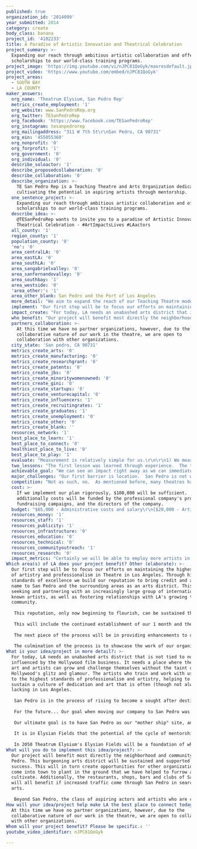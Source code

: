 ```yaml
---
published: true
organization_id: '2014099'
year_submitted: 2014
category: create
body_class: banana
project_id: '4102233'
title: A Paradise of Artistic Innovation and Theatrical Celebration
project_summary: >-
  Expanding our reach through ambitious artistic collaboration and offering
  scholarships to our world-class training programs.
project_image: 'https://img.youtube.com/vi/nJPC81QoGyk/maxresdefault.jpg'
project_video: 'https://www.youtube.com/embed/nJPC81QoGyk'
project_areas:
  - SOUTH BAY
  - LA COUNTY
maker_answers:
  org_name: 'Theatrum Elysium, San Pedro Rep'
  metrics_create_employment: '1'
  org_website: www.SanPedroRep.org
  org_twitter: TESanPedroRep
  org_facebook: 'https://www.facebook.com/TESanPedroRep'
  org_instagram: tesanpedrorep
  org_mailingaddress: "311 W 7th St\r\nSan Pedro, CA 90731"
  org_ein: '455055360'
  org_nonprofit: '0'
  org_forprofit: '1'
  org_government: '0'
  org_individual: '0'
  describe_soloactor: '1'
  describe_proposedcollaboration: '0'
  describe_collaboration: '0'
  describe_organization: >-
    TE San Pedro Rep is a Teaching Theatre and Arts Organization dedicated to
    cultivating the potential in aspiring artists through mentorship. 
  one_sentence_project: >-
    Expanding our reach through ambitious artistic collaboration and offering
    scholarships to our world-class training programs.
  describe_idea: >-
    @TESanPedroRep wants to invite you to a paradise of Artistic Innovation and
    Theatrical Celebration - #ArtImpactsLives #LAactors
  all_county: '1'
  region_county: '1'
  population_county: '0'
  'no': '0'
  area_centralLA: '0'
  area_eastLA: '0'
  area_southLA: '0'
  area_sangabrielvalley: '0'
  area_sanfernandovalley: '0'
  area_southbay: '1'
  area_westside: '0'
  'area_other:': '1'
  area_other_blank: San Pedro and the Port of Los Angeles
  more_detail: "We aim to expand the reach of our Teaching Theatre model by expanding our influence in the San Pedro and South Bay communities.  Through targeted and ambitious theatrical projects we can grow our neighborhood into the full fledged arts district that it is just on the verge of becoming.  \r\n\r\nWhen we take root in San Pedro we hope to create here what the Oregon Shakespeare Festival did in Ashland, OR.  Our unique teaching theatre model takes each community member by the hand and invites them into the artistic and collaborative process personally and intimately.  We'd also bring aspiring artists of all disciplines into our artistic home through an ambitious scholarship and mentorship program developed at Harvard by TESPR's founding directors."
  implement: "Our first step will be to focus our efforts on maintaining the highest class of artistry and professionalism in Theatre in Los Angeles. Through high standards of excellence we build our reputation to bring credit and a good name to San Pedro and the surrounding areas as an arts district.  This includes seeking and partnering with an increasingly large group of internationally known artists, as well as fostering relationships with LA's growing theatre community. \r\n\r\nThis reputation, only now beginning to flourish, can be sustained through creative ad campaigning and most especially through bringing ever more students into our world-class actor training programs.  This is the ultimate goal for us!  We are at our best when we have students to nurture and to foster into the cycle of mentorship in combination with our professional company of artists.  We will provide scholarships to these student and aspiring artists to ensure that they have the opportunity to invest in themselves.  We are eager to invest in students who are eager to invest in themselves, and these scholarships will provide many such opportunities.\r\n\r\nThis will include the continued establishment of our 1 month and then 3 month conservatory programs as well as the growth of our single and drop-in class menu.  In these programs we train actors, directors, and artists of all backgrounds to tap into their talent and artistic instinct to become self sustaining artists who can foster growth in themselves and also in others.  The key to this process is a cycle of mentorship.    \r\n\r\nThe next piece of the process will be in providing enhancements to our performance space so that our artistic ambition can be matched my technical and practical precision.  This will give the professional company added opportunity to push their limits artistically, and through that process mentor the students in that process as well.  The student then has the perspective to become self empowering and sustaining.\r\n\r\nThe culmination of the process is to showcase the work of our organization to the San Pedro community and our neighbors.  The final portion of the project involves inviting our community to see and experience what their friends and neighbors in the city have been a part of, and inviting them to take part in it as well.  After all theatre is incomplete unless the creators get to share it with the audience and give them an opportunity to filter the experience through their eyes, ears and minds.  \r\n\r\n     "
  impact_create: "For today, LA needs an unabashed arts district that is not tied to nor unduly influenced by the Hollywood film business.  It needs a place where theatrical art and artists can grow and challenge themselves without the taint of Hollywood's glitz and glamour.  The artists who train and work with us are held to the highest standards of professionalism and artistry, helping to build and sustain a culture of dedication and art that is often (though not always) lacking in Los Angeles.  \r\n\r\nSan Pedro is in the process of rising to become a sought after destination in LA.  We aim to lead and be a part of the cultural renaissance!   \r\n\r\nFor the future... Our goal when moving our company to San Pedro was to find a place where we could put down roots and firmly establish ourselves as a major player in the regional theatre circuit.  In the same way that Oregon Shakespeare Festival put Ashland, OR on the map, we want to do the same for San Pedro and the Port of Los Angeles area.  \r\n\r\nOur ultimate goal is to have San Pedro as our \"mother ship\" site, and have other Theatrum Elysium ('TE' of TE San Pedro Rep) satellites through out the city and country - envision TE NYC, or TE Toronto!  But first, we establish \"Elysian Fields\".  This is an artistic haven on a piece of idyllic land nearby where TESPR houses it's professional company of actors and artists.  Not only will a full season of theatre and dance be produced here, but Elysian Fields will house a full accredited MFA program training Actors, Directors and Playwrights and Dramaturgs.  Beyond that this training program will be multi-disciplinary and house training for musicians, singers, dancers, visual artists and fine artists.  We believe that though the medium may be different the artists still speaks from the same desire to express no matter if they wield a paint brush or toe shoes or a script.\r\n\r\nIt is in Elysian Fields that the potential of the cycle of mentorship is truly seen.  The professional company trains the students in classes where they learn side by side with the other professionals.  The students learn how to learn from the professionals in class with them, and are further mentored in the productions that rehearse and perform in the performance venues.\r\n\r\nIn 2050 Theatrum Elysium's Elysian Fields will be a foundation of what makes LA's arts and theatre scene vibrant, respected and well known.  We can't wait to get there!!   "
  who_benefit: "Our project will benefit most directly the neighborhood and community of San Pedro.  This burgeoning arts district will be sustained and supported by our success.  This will in turn create opportunities for other organizations to come into town to plant in the ground that we have helped to furrow and cultivate.  Additionally, the restaurants, shops, bars and clubs of San Pedro will all benefit if increased traffic come through San Pedro in search of the arts.\r\n\r\nBeyond San Pedro, the class of aspiring actors and artists who are constantly beaten down by the juggernaut that is Hollywood will certainly benefit.  The training that we offer is specifically geared to tap into the students talent and help to bring out what they would think of as their ideal artistic self.  This is the artist that can be self sustaining.  This is the artist that can create work independent of \"the biz\".  This is not to say that the business at large does not create meaningful work, but to be truly meaningful the cumulative work of all the artists of every level in the city must be fostered and grown.  Broadway in NYC would mean very little if Off-Broadway and Off-Off-Broadway did not exist to challenge it and push its limits and boundaries.  Similarly, the greater LA area's work will be made better by having a community of artists who are pushing themselves and each other to be better, more innovative, less bound by tradition, less afraid of failure, and more and more proud of LA as an artistic breeding ground!\r\n\r\n "
  partners_collaboration: >-
    At this time we have no partner organizations, however, due to the
    collaborative nature of our work in the theatre, we are open to
    collaboration with other organizations.
  city_state: 'San pedro, CA 90731'
  metrics_create_arts: '0'
  metrics_create_manufacturing: '0'
  metrics_create_researchgrant: '0'
  metrics_create_patents: '0'
  metrics_create_jbs: '0'
  metrics_create_minoritywomenowned: '0'
  metrics_create_gini: '0'
  metrics_create_startups: '0'
  metrics_create_venturecapital: '0'
  metrics_create_influencers: '1'
  metrics_create_recruitingrates: '1'
  metrics_create_graduates: '1'
  metrics_create_unemployment: '0'
  metrics_create_other: '0'
  metrics_create_blank: ''
  resources_network: '1'
  best_place_to_learn: '1'
  best_place_to_connect: '0'
  healthiest_place_to_live: '0'
  best_place_to_play: '1'
  evaluate: "Measurement is relatively simple for us.\r\n\r\n1) We measure our impact in the community though ticket sales to our shows and events.  This is direct correlation to our reach and Impact at large.  To date we average from 9% to 15% growth on each subsequent project.    \r\n\r\n2) The number of students that we attract will directly influence the size and scope of our training programs.  Our ultimate goal for the year of the establishment of the 3 month conservatory is one that can be firmly rooted in a specific number of students who are retained though all our training programs.\r\n\r\n3) For this project to be ultimately successful is reliant on the training programs' success.  Theatres can usually hope to only break even financially.  It is in the training programs that the financial support for everything TE San Pedro hopes to do today and in 2050 will be reached.  If we find that aside from scholarships brining students in, we also see and increase in students attracted by the flow of newcomers to San Pedro then we will firmly know that we have taken root and can grow to the next level. These numbers can be counted and we can build our expectations of growth over time.    "
  two_lessons: "The first lesson was learned through experience.  The two founding directors of Theatrum Elysium came out of Harvard's MFA acting program and before that, through NYU's Tisch School and the University of Wyoming's BFA conservatory.  The final stage of their training took place in Moscow, Russia at the Moscow Art Theatre School.  This is the place that gave birth to everything we know and understand about acting, theatre.  \r\n\r\nIt was in and through this training that they gained a first taste of what a Teaching Theatre might be.  Though not currently in existence in the form TESPR envisions there are many theatres that house training programs.  The lesson learned was that the two entities seemed isolated form each other.  The professionals aloof and detached from the students and the students never getting an inside look at what a professional must do to be successful.  It made more sense to them if the school and the professional theatre were intricately linked and relied on each other for their success and growth.  The germination of this idea took place over a number of years, but the lessons learned in these world-class training programs have been taken to heart and implemented in the plan they have for the future of Theatrum Elysium and TESPR.  This is where the idea of a Teaching Theatre and a cycle of mentorship came from, and why these principles are so firmly rooted at the heart of TESPR's philosophy.\r\n\r\nThe second lesson comes from the school of hard knocks.  We see other performing arts organizations flounder aimlessly for years without a true goal in mind other than simply surviving.  Past struggles with keeping a location or home base firmly established have taught TESPR much.  A building that TESPR occupied in La Crescent was sold out from under them forcing the relocating to San Pedro.  Though this proved ultimately good for TESPR, the lesson learned was even better!  It is monumentally important to have a stable home and community in which to grow and invest in.  If TESPR has a community to invest in, that community will then invest in TESPR.  This is how San Pedro has come to mean so much the Theatrum Elysium and why the name San Pedro Rep was adopted.  \r\n\r\nWithout these two lessons this project could never have been formulated, let alone projected to the ultimate outcome of Elysian Fields in 2050!  "
  achievable_goal: "We can see an impact right away as we can immediately invest the funds in the scholarships, advertising for the training programs and in improvements and additions to our performance spaces.  \r\n\r\nIn the space of 12 months we can build on the reputation that we already have as a theatre that does challenging and ambitious work, and within the first few weeks see an increase in the number of people drawn to San Pedro both for training and our professional projects.  \r\n\r\nIf all goes smoothly, the conservatory - first the 1 month, then the 3 month - can be set up for the spring of 2015, with the 3 month conservatory beginning in the late summer or early fall of 2015.  We can schedule these training sessions to coincide with our professional company's projects so that the two are always in contact and sustaining each other.  \r\n\r\nOnce we've established ourselves in this first year it will be a matter of building on the momentum and student and alumni base to continue to grow our operation and staff.   "
  major_challenges: "Our first barrier is location.  San Pedro is not well known in Los Angeles as an artistic haven.  We might find it difficult to attract artists from farther north in LA (NoHo, Santa Monica, Pasadena, etc.).  This can be combated by offering the scholarships based on need and the students commute (though perhaps not exclusively).  We have found that students will travel almost any distance to get excellent training that feeds them artistically.  Once we promote this aspect and open their eyes to San Pedro and the art that it houses we believe that this challenge will be solved.\r\n\r\nThe second challenge comes in the form of exposure.  We need to be seen to be found, and we need to be found in order to be successful.  We will put together an organized and targeted press campaign in concert utilizing the chamber of commerce, the San Pedro Business Development Corporation and the various print and other media outlets in our area.  We believe that through this coordinated campaign we can increase our exposure to a level that represents the very best of what TE San Pedro Rep and the city of San Pedro have to offer."
  competition: "Not as such, no.  As mentioned before, many theatres have training programs, but none of them link there success of their professional company to their training program.  \r\n\r\nIn San Pedro, there are several theatre companies, but none of them offer training.  In fact you'd have to travel almost 20 miles to find another acting school that isn't a state university, and even then that school will have very different goals and aspirations than TESPR does.  "
  cost: >-
    If we implement our plan rigorously, $100,000 will be sufficient.  Any
    additionally costs will be funded by the professional company's productions,
    fundraising campaigns, and the directors of the company.     
  budget: "$65,000 - Administrative costs and salary\r\n[$20,000 - Artistic Director salary]\r\n[$20,000 - Managing Director salary]\r\n[$5,000 - misc. staff salary]\r\n[$10,000 - Teacher Salaries]\r\n[$10,000 - marketing budget]\r\n\r\n$20,000 - Scholarship Fund (dependent on number of students)\r\n[Up to $500/student for 1 month conservatory]\r\n[Up to $1500/student for 3 month conservatory]\r\n\r\n$15,000 - Performance Space Upgrades**\r\n[lighting upgrades - $10,000] \r\n- Portable Dimmer Rack - $4,000\r\n- Grid Pipe and Trusting Upgrades - $2,000\r\n- Robotic Light Units - $4000\r\n[HVAC and A/C install - $3,000]\r\n[Storage Container to convert into Scene and Prop Shop - $2,000]\r\n\r\n**These numbers are approximate and can be adjusted as needed based on actual estimates for improvement costs.  Will likely go down, and any extra monies will be diverted into the scholarship fund. \r\n\r\n\r\n\r\n"
  resources_money: '1'
  resources_staff: '1'
  resources_publicity: '1'
  resources_infrastructure: '0'
  resources_education: '0'
  resources_technical: '0'
  resources_communityoutreach: '1'
  resources_research: '0'
  impact_metrics: "Certainly we will be able to employ more artists in our theatre than would otherwise be possible, and at closer to a living wage than is usual for theatre in LA.  This extends to technicians, designers, and other positions as well.\r\n\r\nIf we firmly establish ourselves as a major player in America's regional theatre circuit we give LA added credit and reputation as a cultural player in what is generally seen as more \"serious\" art.  \r\n\r\nOur eventual accredited MFA conservatory will employ and retain graduates of higher learning institutions be necessity.  We will attract those who both wish to teach and grow with us, but also wish to teach at other local colleges and universities. \r\n\r\nThrough the accreditation process we may find that we will partner with an extant college or university in the local area, thus funneling the graduates and faculty into our programs and projects.  This will likely increase retention in the area after graduation.  "
Which area(s) of LA does your project benefit? Other (elaborate): >-
  Our first step will be to focus our efforts on maintaining the highest class
  of artistry and professionalism in Theatre in Los Angeles. Through high
  standards of excellence we build our reputation to bring credit and a good
  name to San Pedro and the surrounding areas as an arts district. This includes
  seeking and partnering with an increasingly large group of internationally
  known artists, as well as fostering relationships with LA's growing theatre
  community. 
   
   This reputation, only now beginning to flourish, can be sustained through creative ad campaigning and most especially through bringing ever more students into our world-class actor training programs. This is the ultimate goal for us! We are at our best when we have students to nurture and to foster into the cycle of mentorship in combination with our professional company of artists. We will provide scholarships to these student and aspiring artists to ensure that they have the opportunity to invest in themselves. We are eager to invest in students who are eager to invest in themselves, and these scholarships will provide many such opportunities.
   
   This will include the continued establishment of our 1 month and then 3 month conservatory programs as well as the growth of our single and drop-in class menu. In these programs we train actors, directors, and artists of all backgrounds to tap into their talent and artistic instinct to become self sustaining artists who can foster growth in themselves and also in others. The key to this process is a cycle of mentorship. 
   
   The next piece of the process will be in providing enhancements to our performance space so that our artistic ambition can be matched my technical and practical precision. This will give the professional company added opportunity to push their limits artistically, and through that process mentor the students in that process as well. The student then has the perspective to become self empowering and sustaining.
   
   The culmination of the process is to showcase the work of our organization to the San Pedro community and our neighbors. The final portion of the project involves inviting our community to see and experience what their friends and neighbors in the city have been a part of, and inviting them to take part in it as well. After all theatre is incomplete unless the creators get to share it with the audience and give them an opportunity to filter the experience through their eyes, ears and minds.
What is your idea/project in more detail?: >-
  For today, LA needs an unabashed arts district that is not tied to nor unduly
  influenced by the Hollywood film business. It needs a place where theatrical
  art and artists can grow and challenge themselves without the taint of
  Hollywood's glitz and glamour. The artists who train and work with us are held
  to the highest standards of professionalism and artistry, helping to build and
  sustain a culture of dedication and art that is often (though not always)
  lacking in Los Angeles. 
   
   San Pedro is in the process of rising to become a sought after destination in LA. We aim to lead and be a part of the cultural renaissance! 
   
   For the future... Our goal when moving our company to San Pedro was to find a place where we could put down roots and firmly establish ourselves as a major player in the regional theatre circuit. In the same way that Oregon Shakespeare Festival put Ashland, OR on the map, we want to do the same for San Pedro and the Port of Los Angeles area. 
   
   Our ultimate goal is to have San Pedro as our "mother ship" site, and have other Theatrum Elysium ('TE' of TE San Pedro Rep) satellites through out the city and country - envision TE NYC, or TE Toronto! But first, we establish "Elysian Fields". This is an artistic haven on a piece of idyllic land nearby where TESPR houses it's professional company of actors and artists. Not only will a full season of theatre and dance be produced here, but Elysian Fields will house a full accredited MFA program training Actors, Directors and Playwrights and Dramaturgs. Beyond that this training program will be multi-disciplinary and house training for musicians, singers, dancers, visual artists and fine artists. We believe that though the medium may be different the artists still speaks from the same desire to express no matter if they wield a paint brush or toe shoes or a script.
   
   It is in Elysian Fields that the potential of the cycle of mentorship is truly seen. The professional company trains the students in classes where they learn side by side with the other professionals. The students learn how to learn from the professionals in class with them, and are further mentored in the productions that rehearse and perform in the performance venues.
   
   In 2050 Theatrum Elysium's Elysian Fields will be a foundation of what makes LA's arts and theatre scene vibrant, respected and well known. We can't wait to get there!!
What will you do to implement this idea/project?: >-
  Our project will benefit most directly the neighborhood and community of San
  Pedro. This burgeoning arts district will be sustained and supported by our
  success. This will in turn create opportunities for other organizations to
  come into town to plant in the ground that we have helped to furrow and
  cultivate. Additionally, the restaurants, shops, bars and clubs of San Pedro
  will all benefit if increased traffic come through San Pedro in search of the
  arts.
   
   Beyond San Pedro, the class of aspiring actors and artists who are constantly beaten down by the juggernaut that is Hollywood will certainly benefit. The training that we offer is specifically geared to tap into the students talent and help to bring out what they would think of as their ideal artistic self. This is the artist that can be self sustaining. This is the artist that can create work independent of "the biz". This is not to say that the business at large does not create meaningful work, but to be truly meaningful the cumulative work of all the artists of every level in the city must be fostered and grown. Broadway in NYC would mean very little if Off-Broadway and Off-Off-Broadway did not exist to challenge it and push its limits and boundaries. Similarly, the greater LA area's work will be made better by having a community of artists who are pushing themselves and each other to be better, more innovative, less bound by tradition, less afraid of failure, and more and more proud of LA as an artistic breeding ground!
How will your idea/project help make LA the best place to connect today? In LA2050?: >-
  At this time we have no partner organizations, however, due to the
  collaborative nature of our work in the theatre, we are open to collaboration
  with other organizations.
Whom will your project benefit? Please be specific.: ''
youtube_video_identifier: nJPC81QoGyk

---
```

